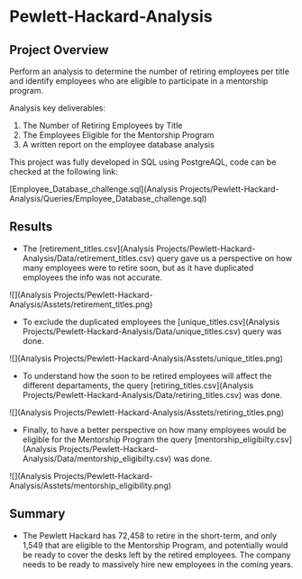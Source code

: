 # Pewlett-Hackard-Analysis


## Project Overview

Perform an analysis to determine the number of retiring employees per title and identify employees who are eligible to participate in a mentorship program.

Analysis key deliverables:

1. The Number of Retiring Employees by Title
2. The Employees Eligible for the Mentorship Program
3. A written report on the employee database analysis


This project was fully developed in SQL using PostgreAQL, code can be checked at the following link:

[Employee_Database_challenge.sql](Analysis Projects/Pewlett-Hackard-Analysis/Queries/Employee_Database_challenge.sql)

## Results

* The [retirement_titles.csv](Analysis Projects/Pewlett-Hackard-Analysis/Data/retirement_titles.csv) query gave us a perspective on how many employees were to retire soon, but as it have duplicated employees the info was not accurate.

![](Analysis Projects/Pewlett-Hackard-Analysis/Asstets/retirement_titles.png)

* To exclude the duplicated employees the [unique_titles.csv](Analysis Projects/Pewlett-Hackard-Analysis/Data/unique_titles.csv) query was done.

![](Analysis Projects/Pewlett-Hackard-Analysis/Asstets/unique_titles.png)

* To understand how the soon to be retired employees will affect the different departaments, the query [retiring_titles.csv](Analysis Projects/Pewlett-Hackard-Analysis/Data/retiring_titles.csv) was done.

![](Analysis Projects/Pewlett-Hackard-Analysis/Asstets/retiring_titles.png)

* Finally, to have a better perspective on how many employees would be eligible for the Mentorship Program the query [mentorship_eligibilty.csv](Analysis Projects/Pewlett-Hackard-Analysis/Data/mentorship_eligibilty.csv) was done.

![](Analysis Projects/Pewlett-Hackard-Analysis/Asstets/mentorship_eligibility.png)

## Summary

* The Pewlett Hackard has 72,458 to retire in the short-term, and only 1,549 that are eligible to the Mentorship Program, and potentially would be ready to cover the desks left by the retired employees. The company needs to be ready to massively hire new employees in the coming years.

